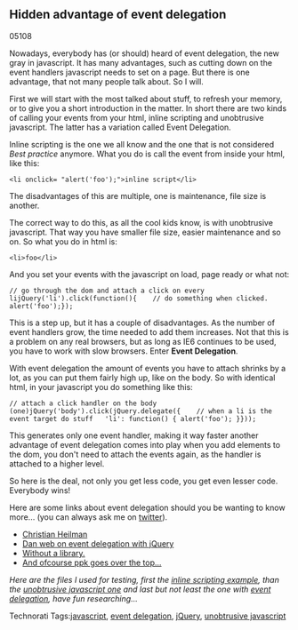 <article><h2>Hidden advantage of event delegation</h2><time><span class="day">0</span><span class="month">5</span><span class="year">108</span></time><p>Nowadays, everybody has (or should) heard of event delegation, the new gray in javascript. It has many advantages, such as cutting down on the event handlers javascript needs to set on a page. But there is one advantage, that not many people talk about. So I will.</p><p>First we will start with the most talked about stuff, to refresh your memory, or to give you a short introduction in the matter. In short there are two kinds of calling your events from your html, inline scripting and unobtrusive javascript. The latter has a variation called Event Delegation.</p><p>Inline scripting is the one we all know and the one that is not considered <em>Best practice</em> anymore. What you do is call the event from inside your html, like this:</p><pre><code>&#60;li onclick= "alert('foo');"&#62;inline script&#60;/li&#62;</code></pre><p>The disadvantages of this are multiple, one is maintenance, file size is another.</p><p>The correct way to do this, as all the cool kids know, is with unobtrusive javascript. That way you have smaller file size, easier maintenance and so on. So what you do in html is:</p><pre><code>&#60;li&#62;foo&#60;/li&#62;</code></pre><p>And you set your events with the javascript on load, page ready or what not:</p><pre><code>// go through the dom and attach a click on every lijQuery('li').click(function(){	// do something when clicked.	alert('foo');});</code></pre><p>This is a step up, but it has a couple of disadvantages. As the number of event handlers grow, the time needed to add them increases. Not that this is a problem on any real browsers, but as long as IE6 continues to be used, you have to work with slow browsers. Enter <strong>Event Delegation</strong>.</p><p>With event delegation the amount of events you have to attach shrinks by a lot, as you can put them fairly high up, like on the body. So with identical html, in your javascript you do something like this:</p><pre><code>// attach a click handler on the body (one)jQuery('body').click(jQuery.delegate({	// when a li is the event target do stuff	'li': function() { alert('foo'); }}));</code></pre><p>This generates only one event handler, making it way faster another advantage of event delegation comes into play when you add elements to the dom, you don't need to attach the events again, as the handler is attached to a higher level.</p><p>So here is the deal, not only you get less code, you get even lesser code. Everybody wins!</p><p>Here are some links about event delegation should you be wanting to know more... (you can always ask me on <a href="http://www.twitter.com/wnas/">twitter</a>).</p><ul><li><a href="http://icant.co.uk/sandbox/eventdelegation/">Christian Heilman</a></li><li><a href="http://www.danwebb.net/2008/2/8/event-delegation-made-easy-in-jquery">Dan web on event delegation with jQuery</a></li><li><a href="http://usabletype.com/weblog/event-delegation-without-javascript-library/">Without a library.</a></li><li><a href="http://www.quirksmode.org/blog/archives/2008/04/delegating_the.html">And ofcourse ppk goes over the top...</a></li></ul><p><em>Here are the files I used for testing, first the <a href="http://www.wnas.nl/files/eventdelegation/is.html" title="is.html">inline scripting example</a>, than the <a href="http://www.wnas.nl/files/eventdelegation/oj.html" title="oj.html">unobtrusive javascript one</a> and last but not least the one with <a href="http://www.wnas.nl/files/eventdelegation/ed.html" title="ed.html">event delegation</a>, have fun researching...</em></p><!-- Technorati Tags Start --><p>Technorati Tags:<a href="http://technorati.com/tag/javascript" rel="tag">javascript</a>, <a href="http://technorati.com/tag/event%20delegation" rel="tag">event delegation</a>, <a href="http://technorati.com/tag/jQuery" rel="tag">jQuery</a>, <a href="http://technorati.com/tag/unobtrusive%20javascript" rel="tag">unobtrusive javascript</a></p><!-- Technorati Tags End --></article>
